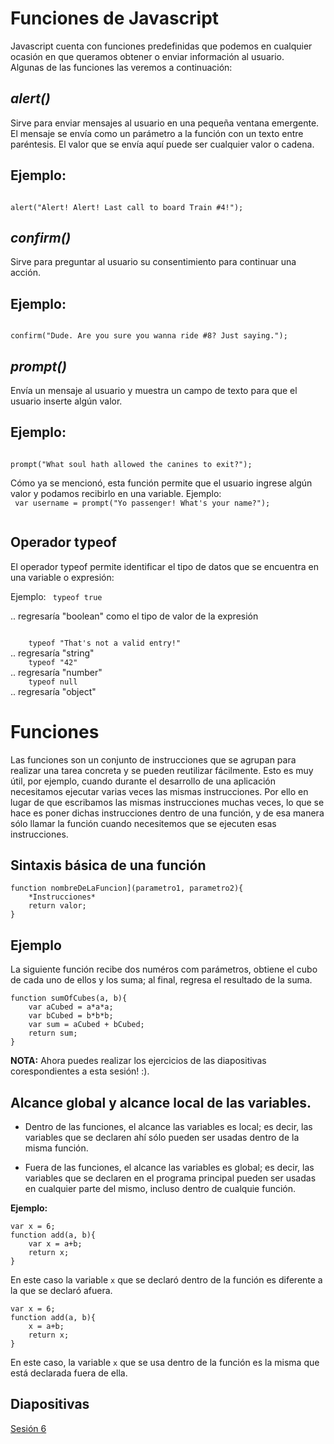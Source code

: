 Funciones de Javascript
===

Javascript cuenta con funciones predefinidas que podemos en cualquier ocasión en que queramos obtener o enviar información al usuario.  
Algunas de las funciones las veremos a continuación:  

*alert()*
--

Sirve para enviar mensajes al usuario en una pequeña ventana emergente.  
El mensaje se envía como un parámetro a la función con un texto entre paréntesis. El valor que se envía aquí puede ser cualquier valor o cadena.  

Ejemplo:
--
<code>
alert("Alert! Alert! Last call to board Train #4!");  
</code>

*confirm()*
--

Sirve para preguntar al usuario su consentimiento para continuar una acción.  

Ejemplo:
--
<code>
confirm("Dude. Are you sure you wanna ride #8? Just saying.");  
</code>

*prompt()*
--

Envía un mensaje al usuario y muestra un campo de texto para que el usuario inserte algún valor.  

Ejemplo:
--

<code>
prompt("What soul hath allowed the canines to exit?");  
</code>


Cómo ya se mencionó, esta función permite que el usuario ingrese algún valor y podamos recibirlo en una variable.   Ejemplo:    
<code>
	var username = prompt("Yo passenger! What's your name?");  
</code>

**Operador typeof**
--

El operador typeof permite identificar el tipo de datos que se encuentra en una variable o expresión:  

Ejemplo:
<code>
	typeof true  
</code>
.. regresaría "boolean" como el tipo de valor de la expresión

<code>
	typeof "That's not a valid entry!"  
</code>
.. regresaría "string"  

<code>
	typeof "42"  
</code>
.. regresaría "number"  

<code>
	typeof null  
</code>
.. regresaría "object"


Funciones
==

Las funciones son un conjunto de instrucciones que se agrupan para realizar una tarea concreta y se pueden reutilizar fácilmente. Esto es muy útil, por ejemplo, cuando durante el desarrollo de una aplicación necesitamos ejecutar varias veces las mismas instrucciones. Por ello en lugar de que escribamos las mismas instrucciones muchas veces, lo que se hace es poner dichas instrucciones dentro de una función, y de esa manera sólo llamar la función cuando necesitemos que se ejecuten esas instrucciones.

Sintaxis básica de una función
--
```
function nombreDeLaFuncion](parametro1, parametro2){  
	*Instrucciones*  
	return valor;  
}  
```

Ejemplo
--
La siguiente función recibe dos numéros com parámetros, obtiene el cubo de cada uno de ellos y los suma; al final, regresa el resultado de la suma.  
```
function sumOfCubes(a, b){  
	var aCubed = a*a*a;  
	var bCubed = b*b*b;  
	var sum = aCubed + bCubed;  
	return sum;  
}  
```
**NOTA:** Ahora puedes realizar los ejercicios de las diapositivas corespondientes a esta sesión! :).

Alcance global y alcance local de las variables.  
--

- Dentro de las funciones, el alcance las variables es local; es decir, las variables que se declaren ahí sólo pueden ser usadas dentro de la misma función.  

- Fuera de las funciones, el alcance las variables es global; es decir, las variables que se declaren en el programa principal pueden ser usadas en cualquier parte del mismo, incluso dentro de cualquie función.

**Ejemplo:**
```
var x = 6;  
function add(a, b){  
	var x = a+b;  
	return x;  
}  
```
En este caso la variable <code>x</code> que se declaró dentro de la función es diferente a la que se declaró afuera.  

```
var x = 6;  
function add(a, b){  
	x = a+b;  
	return x;  
}  
```
En este caso, la variable <code>x</code> que se usa dentro de la función es la misma que está declarada fuera de ella. 

Diapositivas
-- 
[Sesión 6](https://www.haikudeck.com/javascript-functions-uncategorized-presentation-oMirgAK9Xj)
